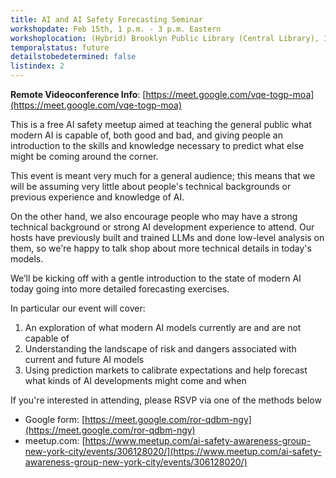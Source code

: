 ```yaml
---
title: AI and AI Safety Forecasting Seminar
workshopdate: Feb 15th, 1 p.m. - 3 p.m. Eastern
workshoplocation: (Hybrid) Brooklyn Public Library (Central Library), Info Commons Room 7, 10 Grand Army Plaza, Brooklyn, NY 11238. For remote see description.
temporalstatus: future
detailstobedetermined: false
listindex: 2
---
```


**Remote Videoconference Info**:
[https://meet.google.com/vqe-togp-moa](https://meet.google.com/vqe-togp-moa)

This is a free AI safety meetup aimed at teaching the general public what modern AI
is capable of, both good and bad, and giving people an introduction to the
skills and knowledge necessary to predict what else might be coming around the
corner.

This event is meant very much for a general audience; this means that we will
be assuming very little about people's technical backgrounds or previous
experience and knowledge of AI. 

On the other hand, we also encourage people who may have a strong technical
background or strong AI development experience to attend.  Our hosts have
previously built and trained LLMs and done low-level analysis on them, so we're
happy to talk shop about more technical details in today's models.

We’ll be kicking off with a gentle introduction to the state of modern AI today 
going into more detailed forecasting exercises.

In particular our event will cover:

1. An exploration of what modern AI models currently are and are not capable of
2. Understanding the landscape of risk and dangers associated with current and future AI models
3. Using prediction markets to calibrate expectations and help forecast what kinds of AI developments might come and when

If you're interested in attending, please RSVP via one of the methods below

+ Google form: [https://meet.google.com/ror-qdbm-ngy](https://meet.google.com/ror-qdbm-ngy)
+ meetup.com: [https://www.meetup.com/ai-safety-awareness-group-new-york-city/events/306128020/](https://www.meetup.com/ai-safety-awareness-group-new-york-city/events/306128020/)
